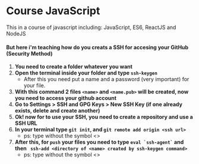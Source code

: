 # Course JavaScript

This in a course of javascript including: JavaScript, ES6, ReactJS and NodeJS

#### But here i'm teaching how do you creats a SSH for accesing your GitHub (Security Method)

1. **You need to create a folder whatever you want**
2. **Open the terminal inside your folder and type ``` ssh-keygen ```**
    * After this you need put a name and a password (very important) for your file. 
3. **With this command 2 files ``` <name> ``` and ``` <name.pub> ``` will be created, now you need to access your github account**
4. **Go to Settings > SSH and GPG Keys >  New SSH Key (if one already exists, delete and create another)**
5. **Ok! now for to use your SSH, you need to create a repository and use a SSH URL**
6. **In your terminal type ```git init```, and ```git remote add origin <ssh url>```**
    * ps: type without the symbol <>
7. **After this, for ```push``` your files you need to type ``` eval `ssh-agent` ``` and then ``` ssh-add <directory of <name> created by ssh-keygen command>```**
    * ps: type without the symbol <>
